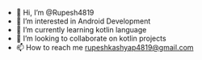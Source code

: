 - 👋 Hi, I’m @Rupesh4819
- 👀 I’m interested in Android Development
- 🌱 I’m currently learning kotlin language
- 💞️ I’m looking to collaborate on kotlin projects
- 📫 How to reach me rupeshkashyap4819@gmail.com

<!---

--->
